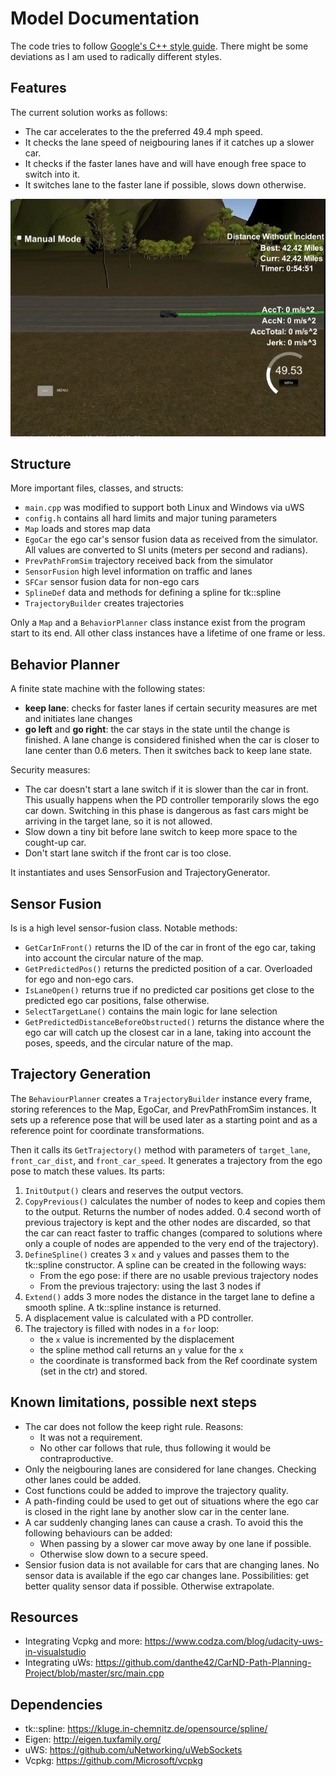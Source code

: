 # Model Documentation

The code tries to follow [Google's C++ style guide](https://google.github.io/styleguide/cppguide.html). There might be some deviations as I am used to radically different styles.


## Features
The current solution works as follows:
- The car accelerates to the the preferred 49.4 mph speed.
- It checks the lane speed of neigbouring lanes if it catches up a slower car.
- It checks if the faster lanes have and will have enough free space to switch into it.
- It switches lane to the faster lane if possible, slows down otherwise.

![Running for 42 minutes without any incidents](distance_without_incident.jpg)


## Structure
More important files, classes, and structs:
- `main.cpp` was modified to support both Linux and Windows via uWS
- `config.h` contains all hard limits and major tuning parameters
- `Map` loads and stores map data
- `EgoCar` the ego car's sensor fusion data as received from the simulator. All values are converted to SI units (meters per second and radians).
- `PrevPathFromSim` trajectory received back from the simulator
- `SensorFusion` high level information on traffic and lanes
- `SFCar` sensor fusion data for non-ego cars
- `SplineDef` data and methods for defining a spline for tk::spline
- `TrajectoryBuilder` creates trajectories

Only a `Map` and a `BehaviorPlanner` class instance exist from the program start to its end. All other class instances have a lifetime of one frame or less.


## Behavior Planner
A finite state machine with the following states:
- **keep lane**: checks for faster lanes if certain security measures are met and initiates lane changes
- **go left** and **go right**: the car stays in the state until the change is finished. A lane change is considered finished when the car is closer to lane center than 0.6 meters. Then it switches back to keep lane state.

Security measures:
- The car doesn't start a lane switch if it is slower than the car in front. This usually happens when the PD controller temporarily slows the ego car down. Switching in this phase is dangerous as fast cars might be arriving in the target lane, so it is not allowed.
- Slow down a tiny bit before lane switch to keep more space to the cought-up car.
- Don't start lane switch if the front car is too close.

It instantiates and uses SensorFusion and TrajectoryGenerator.

## Sensor Fusion
Is is a high level sensor-fusion class. Notable methods:
- `GetCarInFront()` returns the ID of the car in front of the ego car, taking into account the circular nature of the map.
- `GetPredictedPos()` returns the predicted position of a car. Overloaded for ego and non-ego cars.
- `IsLaneOpen()` returns true if no predicted car positions get close to the predicted ego car positions, false otherwise.
- `SelectTargetLane()` contains the main logic for lane selection
- `GetPredictedDistanceBeforeObstructed()` returns the distance where the ego car will catch up the closest car in a lane, taking into account the poses, speeds, and the circular nature of the map.

## Trajectory Generation
The `BehaviourPlanner` creates a `TrajectoryBuilder` instance every frame, storing references to the Map, EgoCar, and PrevPathFromSim instances. It sets up a reference pose that will be used later as a starting point and as a reference point for coordinate transformations.

Then it calls its `GetTrajectory()` method with parameters of `target_lane`, `front_car_dist`, and `front_car_speed`. It generates a trajectory from the ego pose to match these values. Its parts:
1. `InitOutput()` clears and reserves the output vectors.
2. `CopyPrevious()` calculates the number of nodes to keep and copies them to the output. Returns the number of nodes added. 0.4 second worth of previous trajectory is kept and the other nodes are discarded, so that the car can react faster to traffic changes (compared to solutions where only a couple of nodes are appended to the very end of the trajectory).
3. `DefineSpline()` creates 3 `x` and `y` values and passes them to the tk::spline constructor. A spline can be created in the following ways:
   - From the ego pose: if there are no usable previous trajectory nodes
   - From the previous trajectory: using the last 3 nodes if
4. `Extend()` adds 3 more nodes the distance in the target lane to define a smooth spline. A tk::spline instance is returned. 
5. A displacement value is calculated with a PD controller.
6. The trajectory is filled with nodes in a `for` loop:
   - the `x` value is incremented by the displacement
   - the spline method call returns an `y` value for the `x`
   - the coordinate is transformed back from the Ref coordinate system (set in the ctr) and stored.

## Known limitations, possible next steps
- The car does not follow the keep right rule. Reasons:
  - It was not a requirement.
  - No other car follows that rule, thus following it would be contraproductive.
- Only the neigbouring lanes are considered for lane changes. Checking other lanes could be added.
- Cost functions could be added to improve the trajectory quality.
- A path-finding could be used to get out of situations where the ego car is closed in the right lane by another slow car in the center lane.
- A car suddenly changing lanes can cause a crash. To avoid this the following behaviours can be added:
  - When passing by a slower car move away by one lane if possible.
  - Otherwise slow down to a secure speed.
- Sensior fusion data is not available for cars that are changing lanes. No sensor data is available if the ego car changes lane. Possibilities: get better quality sensor data if possible. Otherwise extrapolate.

## Resources
- Integrating Vcpkg and more: https://www.codza.com/blog/udacity-uws-in-visualstudio
- Integrating uWs: https://github.com/danthe42/CarND-Path-Planning-Project/blob/master/src/main.cpp

## Dependencies
- tk::spline: https://kluge.in-chemnitz.de/opensource/spline/
- Eigen: http://eigen.tuxfamily.org/
- uWS: https://github.com/uNetworking/uWebSockets
- Vcpkg: https://github.com/Microsoft/vcpkg

